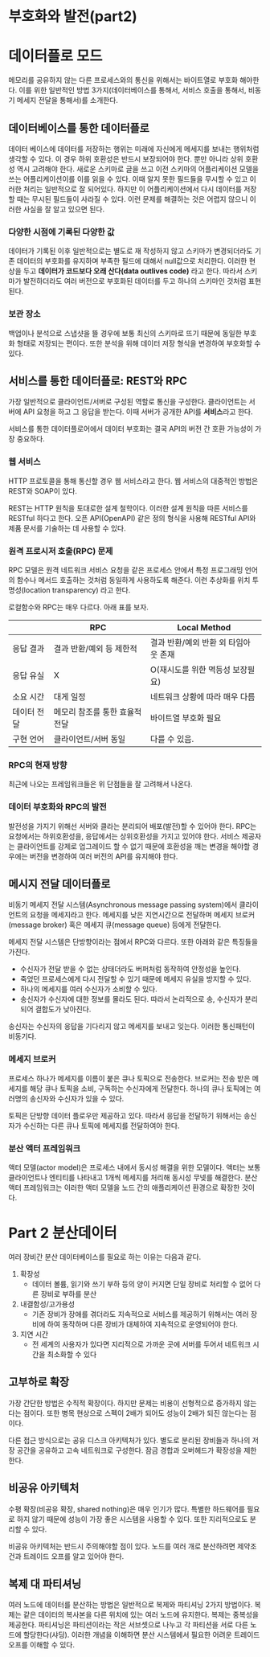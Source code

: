 # 부호화와 발전(part2)

# 데이터플로 모드

메모리를 공유하지 않는 다른 프로세스와의 통신을 위해서는 바이트열로 부호화 해야한다. 이를 위한 일반적인 방법 3가지(데이터베이스를 통해서, 서비스 호출을 통해서, 비동기 메세지 전달을 통해서)를 소개한다.

## 데이터베이스를 통한 데이터플로

데이터 베이스에 데이터를 저장하는 행위는 미래에 자신에게 메세지를 보내는 행위처럼 생각할 수 있다. 이 경우 하위 호환성은 반드시 보장되어야 한다. 뿐만 아니라 상위 호환성 역시 고려해야 한다. 새로운 스키마로 글을 쓰고 이전 스키마의 어플리케이션 모델을 쓰는 어플리케이션이를 이를 읽을 수 있다. 이때 알지 못한 필드들을 무시할 수 있고 이러한 처리는 일반적으로 잘 되어있다. 하지만 이 어플리케이션에서 다시 데이터를 저장할 때는 무시된 필드들이 사라질 수 있다. 이런 문제를 해결하는 것은 어렵지 않으니 이러한 사실을 잘 알고 있으면 된다.

### 다양한 시점에 기록된 다양한 값

데이터가 기록된 이후 일반적으로는 별도로 재 작성하지 않고 스키마가 변경되더라도 기존 데이터의 부호화를 유지하며 부족한 필드에 대해서 null값으로 처리한다. 이러한 현상을 두고 **데이터가 코드보다 오래 산다(data outlives code)** 라고 한다. 따라서 스키마가 발전하더라도 여러 버전으로 부호화된 데이터를 두고 하나의 스키마인 것처럼 표현된다.

### 보관 장소

백업이나 분석으로 스냅샷을 뜰 경우에 보통 최신의 스키마로 뜨기 때문에 동일한 부호화 형태로 저장되는 편이다. 또한 분석을 위해 데이터 저장 형식을 변경하여 부호화할 수 있다.

## 서비스를 통한 데이터플로: REST와 RPC

가장 일반적으로 클라이언트/서버로 구성된 역할로 통신을 구성한다. 클라이언트는 서버에 API 요청을 하고 그 응답을 받는다. 이때 서버가 공개한 API를 **서비스**라고 한다.

서비스를 통한 데이터플로어에서 데이터 부호화는 결국 API의 버전 간 호환 가능성이 가장 중요하다.

### 웹 서비스

HTTP 프로토콜을 통해 통신할 경우 웹 서비스라고 한다. 웹 서비스의 대중적인 방법은 REST와 SOAP이 있다.

REST는 HTTP 원칙을 토대로한 설계 철학이다. 이러한 설계 원칙을 따른 서비스를 RESTful 하다고 한다. 오픈 API(OpenAPI) 같은 정의 형식을 사용해 RESTful API와 제품 문서를 기술하는 데 사용할 수 있다.

### 원격 프로시저 호출(RPC) 문제

RPC 모델은 원격 네트워크 서비스 요청을 같은 프로세스 안에서 특정 프로그래밍 언어의 함수나 메서드 호출하는 것처럼 동일하게 사용하도록 해준다. 이런 추상화를 위치 투명성(location transparency) 라고 한다.

로컬함수와 RPC는 매우 다르다. 아래 표를 보자.

|  | RPC | Local Method |
| --- | --- | --- |
| 응답 결과 | 결과 반환/예외 등 제한적 | 결과 반환/예외 반환 외 타임아웃 존재 |
| 응답 유실 | X | O(재시도를 위한 멱등성 보장필요) |
| 소요 시간 | 대게 일정 | 네트워크 상황에 따라 매우 다름 |
| 데이터 전달 | 메모리 참조를 통한 효율적 전달 | 바이트열 부호화 필요 |
| 구현 언어 | 클라이언트/서버 동일 | 다를 수 있음. |

### RPC의 현재 방향

최근에 나오는 프레임워크들은 위 단점들을 잘 고려해서 나온다.

### 데이터 부호화와 RPC의 발전

발전성을 가지기 위해선 서버와 클라는 분리되어 배포(발전)할 수 있어야 한다. RPC는 요청에서는 하위호환성을, 응답에서는 상위호환성을 가지고 있어야 한다. 서비스 제공자는 클라이언트를 강제로 업그레이드 할 수 없기 때문에 호환성을 깨는 변경을 해야할 경우에는 버전을 변경하여 여러 버전의 API를 유지해야 한다.

## 메시지 전달 데이터플로

비동기 메세지 전달 시스템(Asynchronous message passing system)에서 클라이언트의 요청을 메세지라고 한다. 메세지를 낮은 지연시간으로 전달하며 메세지 브로커(message broker) 혹은 메세지 큐(message queue) 등에게 전달한다.

메세지 전달 시스템은 단방향이라는 점에서 RPC와 다르다. 또한 아래와 같은 특징들을 가진다.

- 수신자가 전달 받을 수 없는 상태더라도 버퍼처럼 동작하여 안정성을 높인다.
- 죽었던 프로세스에게 다시 전달할 수 있기 때문에 메세지 유실을 방지할 수 있다.
- 하나의 메세지를 여러 수신자가 소비할 수 있다.
- 송신자가 수신자에 대한 정보를 몰라도 된다. 따라서 논리적으로 송, 수신자가 분리되어 결합도가 낮아진다.

송신자는 수신자의 응답을 기다리지 않고 메세지를 보내고 잊는다. 이러한 통신패턴이 비동기다.

### 메세지 브로커

프로세스 하나가 메세지를 이름이 붙은 큐나 토픽으로 전송한다. 브로커는 전송 받은 메세지를 해당 큐나 토픽을 소비, 구독하는 수신자에게 전달한다. 하나의 큐나 토픽에는 여러명의 송신자와 수신자가 있을 수 있다.

토픽은 단방향 데이터 플로우만 제공하고 있다. 따라서 응답을 전달하기 위해서는 송신자가 수신하는 다른 큐나 토픽에 메세지를 전달하여야 한다.

### 분산 액터 프레임워크

액터 모델(actor model)은 프로세스 내에서 동시성 해결을 위한 모델이다. 액터는 보통 클라이언트나 엔티티를 나타내고 1개씩 메세지를 처리해 동시성 무넺를 해결한다. 분산 액터 프레임워크는 이러한 액터 모델을 노드 간의 애플리케이션 환경으로 확장한 것이다.

# Part 2 분산데이터

여러 장비간 분산 데이터베이스를 필요로 하는 이유는 다음과 같다.

1. 확장성
    - 데이터 볼륨, 읽기와 쓰기 부하 등의 양이 커지면 단일 장비로 처리할 수 없어 다른 장비로 부하를 분산
2. 내결함성/고가용성
    - 기존 장비가 장애를 겪더라도 지속적으로 서비스를 제공하기 위해서는 여러 장비에 하여 동작하며 다른 장비가 대체하여 지속적으로 운영되어야 한다.
3. 지연 시간
    - 전 세계의 사용자가 있다면 지리적으로 가까운 곳에 서버를 두어서 네트워크 시간을 최소화할 수 있다

## 고부하로 확장

가장 간단한 방법은 수직적 확장이다. 하지만 문제는 비용이 선형적으로 증가하지 않는다는 점이다. 또한 병목 현상으로 스펙이 2배가 되어도 성능이 2배가 되진 않는다는 점이다.

다른 접근 방식으로는 공유 디스크 아키텍처가 있다. 별도로 분리된 장비들과 하나의 저장 공간을 공유하고 고속 네트워크로 구성한다. 잠금 경합과 오버헤드가 확장성을 제한한다.

## 비공유 아키텍처

수평 확장(비공유 확장, shared nothing)은 매우 인기가 많다. 특별한 하드웨어를 필요로 하지 않기 때문에 성능이 가장 좋은 시스템을 사용할 수 있다. 또한 지리적으로도 분리할 수 있다.

비공유 아키텍처는 반드시 주의해야할 점이 있다. 노드를 여러 개로 분산하려면 제약조건과 트레이드 오프를 알고 있어야 한다.

## 복제 대 파티셔닝

여러 노드에 데이터를 분산하는 방법은 일반적으로 복제와 파티셔닝 2가지 방법이다. 복제는 같은 데이터의 복사본을 다른 위치에 있는 여러 노드에 유지한다. 복제는 중복성을 제공한다. 파티셔닝은 파티션이라는 작은 서브셋으로 나누고 각 파티션을 서로 다른 노드에 할당한다(샤딩). 이러한 개념을 이해하면 분산 시스템에서 필요한 어려운 트레이드 오프를 이해할 수 있다.
